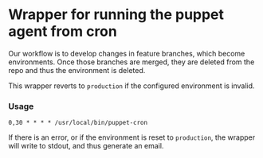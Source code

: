 # Wrapper for running the puppet agent from cron

Our workflow is to develop changes in feature branches, which become
environments. Once those branches are merged, they are deleted from the repo and
thus the environment is deleted.

This wrapper reverts to `production` if the configured environment is invalid.

### Usage

~~~
0,30 * * * * /usr/local/bin/puppet-cron
~~~

If there is an error, or if the environment is reset to `production`, the
wrapper will write to stdout, and thus generate an email.